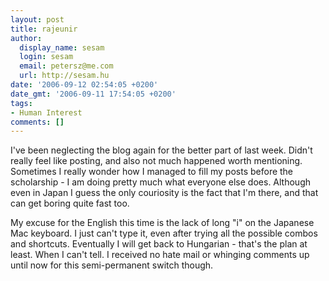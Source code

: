 ```yaml
---
layout: post
title: rajeunir
author:
  display_name: sesam
  login: sesam
  email: petersz@me.com
  url: http://sesam.hu
date: '2006-09-12 02:54:05 +0200'
date_gmt: '2006-09-11 17:54:05 +0200'
tags:
- Human Interest
comments: []
---
```


I've been neglecting the blog again for the better part of last week. Didn't really feel like posting, and also not much happened worth mentioning. Sometimes I really wonder how I managed to fill my posts before the scholarship - I am doing pretty much what everyone else does. Although even in Japan I guess the only couriosity is the fact that I'm there, and that can get boring quite fast too.

My excuse for the English this time is the lack of long "i" on the Japanese Mac keyboard. I just can't type it, even after trying all the possible combos and shortcuts. Eventually I will get back to Hungarian - that's the plan at least. When I can't tell. I received no hate mail or whinging comments up until now for this semi-permanent switch though.
